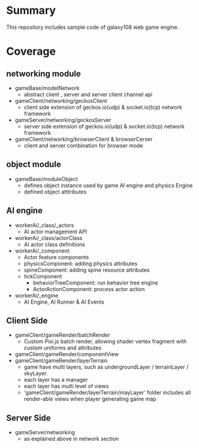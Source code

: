 # Summary
This repository includes sample code of galaxy108 web game engine.

# Coverage
## networking module
 - gameBase/modelNetwork
   - abstract client , server and server client channel api
 - gameClient/networking/geckosClient
   - client side extension of geckos.io(udp) & socket.io(tcp) network framework
 - gameServer/networking/geckosServer
   - server side extension of geckos.io(udp) & socket.io(tcp) network framework
 - gameClient/networking/browserClient & browserCerser
   - client and server combination for browser mode


## object module
 - gameBase/moduleObject
   - defines object instance used by game AI engine and physics Engine
   - defined object atttributes


## AI engine
 - workerAi/_class/_actors
   - AI actor management API
 - workerAi/_class/actorClass
   - AI actor class definitions
 - workerAi/_component
   - Actor feature components
   - physicsComponent: adding physics attributes
   - spineComponent: adding spine resource attributes
   - tickComponent
     - behaviorTreeComponent: run behavior tree engine
     - ActorActionComponent: process actor action
 - workerAi/_engine
   - AI Engine, AI Runner & AI Events

## Client Side
 - gameClient/gameRender/batchRender
   - Custom Pixi.js batch render, allowing shader vertex fragment with custom uniforms and attributes
 - gameClient/gameRender/componentView
 - gameClient/gameRender/layerTerrain
   - game have multi layers, such as undergroundLayer / terrainLayer / skyLayer.  
   - each layer has a manager
   - each layer has multi level of views
   - 'gameClient/gameRender/layerTerrain/mayLayer' folder includes all render-able views when player generating game map


## Server Side
 - gameServer/networking
   - as explained above in network section
